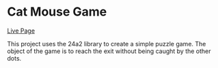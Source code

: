 # Cat Mouse Game

[Live Page](https://esdidubs.github.io/cat-mouse/)

This project uses the 24a2 library to create a simple puzzle game. The object of the
game is to reach the exit without being caught by the other dots.